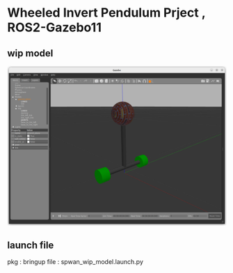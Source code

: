 # Wheeled Invert Pendulum Prject , ROS2-Gazebo11

## wip model

![wip model in gazebo](doc/pics/wip_model_in_gazebo.png)

## launch file

pkg : bringup
file : spwan_wip_model.launch.py